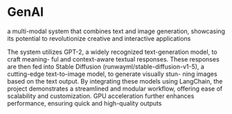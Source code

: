 # GenAI
a multi-modal system that combines text and image generation, showcasing its potential to revolutionize creative and interactive applications

The system utilizes GPT-2, a widely recognized text-generation model, to craft meaning-
ful and context-aware textual responses. These responses are then fed into Stable Diffusion
(runwayml/stable-diffusion-v1-5), a cutting-edge text-to-image model, to generate visually stun-
ning images based on the text output. By integrating these models using LangChain, the project
demonstrates a streamlined and modular workflow, offering ease of scalability and customization.
GPU acceleration further enhances performance, ensuring quick and high-quality outputs
